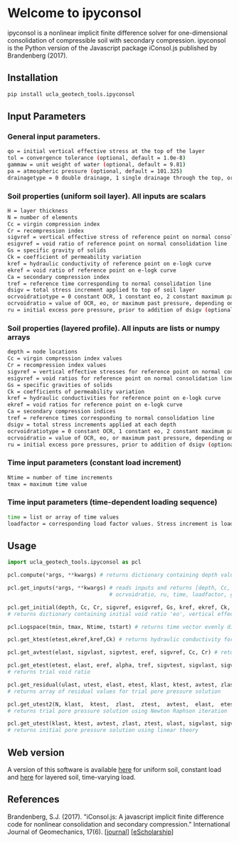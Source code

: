 # Welcome to ipyconsol

ipyconsol is a nonlinear implicit finite difference solver for one-dimensional consolidation of compressible soil with secondary compression. ipyconsol is the Python version of the Javascript package iConsol.js published by Brandenberg (2017).

## Installation  
```bash
pip install ucla_geotech_tools.ipyconsol
```

## Input Parameters

### General input parameters.
```bash
qo = initial vertical effective stress at the top of the layer  
tol = convergence tolerance (optional, default = 1.0e-8)
gammaw = unit weight of water (optional, default = 9.81)
pa = atmospheric pressure (optional, default = 101.325)
drainagetype = 0 double drainage, 1 single drainage through the top, or 2 single drainage through the bottom (optional, default = 0)
```
  
### Soil properties (uniform soil layer). All inputs are scalars
```bash
H = layer thickness
N = number of elements
Cc = virgin compression index
Cr = recompression index
sigvref = vertical effective stress of reference point on normal consolidation line
esigvref = void ratio of reference point on normal consolidation line
Gs = specific gravity of solids
Ck = coefficient of permeability variation
kref = hydraulic conductivity of reference point on e-logk curve
ekref = void ratio of reference point on e-logk curve
Ca = secondary compression index
tref = reference time corresponding to normal consolidation line
dsigv = total stress increment applied to top of soil layer
ocrvoidratiotype = 0 constant OCR, 1 constant eo, 2 constant maximum past pressure
ocrvoidratio = value of OCR, eo, or maximum past pressure, depending on value of ocrvoidratiotype
ru = initial excess pore pressure, prior to addition of dsigv (optional, default = 0.0)
```
### Soil properties (layered profile). All inputs are lists or numpy arrays
```bash
depth = node locations
Cc = virgin compression index values
Cr = recompression index values
sigvref = vertical effective stresses for reference point on normal consolidation line
esigvref = void ratios for reference point on normal consolidation line
Gs = specific gravities of solids
Ck = coefficients of permeability variation
kref = hydraulic conductivities for reference point on e-logk curve
ekref = void ratios for reference point on e-logk curve
Ca = secondary compression indices
tref = reference times corresponding to normal consolidation line
dsigv = total stress increments applied at each depth
ocrvoidratiotype = 0 constant OCR, 1 constant eo, 2 constant maximum past pressure
ocrvoidratio = value of OCR, eo, or maximum past pressure, depending on value of ocrvoidratiotype
ru = initial excess pore pressures, prior to addition of dsigv (optional, default = 0.0)
```
### Time input parameters (constant load increment)
```bash
Ntime = number of time increments
tmax = maximum time value
```
### Time input parameters (time-dependent loading sequence)
```bash
time = list or array of time values
loadfactor = corresponding load factor values. Stress increment is load factor multiplied by dsigv.
```

## Usage

```python
import ucla_geotech_tools.ipyconsol as pcl

pcl.compute(*args, **kwargs) # returns dictionary containing depth values, 'z', pore pressures, 'u', vertical effective stresses 'sigv', and void ratios 'e' 

pcl.get_inputs(*args, **kwargs) # reads inputs and returns [depth, Cc, Cr, sigvref, esigvref, Gs, kref, ekref, Ck, Ca, tref, qo, dsigv, ocrvoidratiotype, 
                                # ocrvoidratio, ru, time, loadfactor, gammaw, tol, pa, drainagetype] 

pcl.get_initial(depth, Cc, Cr, sigvref, esigvref, Gs, kref, ekref, Ck, Ca, tref, qo, dsigv, ocrvoidratiotype, ocrvoidratio, ru, time, loadfactor, gammaw, tol, pa, drainagetype)
# returns dictionary containing initial void ratio 'eo', vertical effective stress 'sigvo', vertical effective stress with ru 'sigvo', and final effective stress 'sigvf'

pcl.Logspace(tmin, tmax, Ntime, tstart) # returns time vector evenly distributed in log space between tmin and tmax

pcl.get_ktest(etest,ekref,kref,Ck) # returns hydraulic conductivity for specified void ratio, etest

pcl.get_avtest(elast, sigvlast, sigvtest, eref, sigvref, Cc, Cr) # returns coefficient of compressibility

pcl.get_etest(etest, elast, eref, alpha, tref, sigvtest, sigvlast, sigvref, Cc, avtest, utest, ulast, dt)
# returns trial void ratio

pcl.get_residual(ulast, utest, elast, etest, klast, ktest, avtest, zlast, ztest, sigvlast, sigvtest, gammaw, Ca, Cc, sigvref, esigvref, double dt, tref, drainagetype, N)
# returns array of residual values for trial pore pressure solution

pcl.get_utest2(N, klast,  ktest,  zlast,  ztest,  avtest,  elast,  etest,  ulast,  utest,  sigvlast,  sigvtest,  Res, dt,  Cc,  Cr,  Ca, gammaw,  ekref,  kref,  Ck,  tref,  esigvref,  sigvref,  dsigv, drainagetype, pa)
# returns trial pore pressure solution using Newton Raphson iteration

pcl.get_utest(klast, ktest, avtest, zlast, ztest, ulast, sigvlast, sigvtest, elast, etest, Ca, Cc, sigvref, esigvref, dt, tref, drainagetype, N, gammaw)
# returns initial pore pressure solution using linear theory

```

## Web version
A version of this software is available [here](https://www.uclageo.com/Consolidation) for uniform soil, constant load and [here](https://www.uclageo.com/Consolidaiton2) for layered soil, time-varying load.

## References
Brandenberg, S.J. (2017). "iConsol.js: A javascript implicit finite difference code for nonlinear consolidation and secondary compression." International Journal of Geomechanics, 17(6). [[journal](http://ascelibrary.org/doi/abs/10.1061/%28ASCE%29GM.1943-5622.0000843)] [[eScholarship](https://escholarship.org/uc/item/0wh3q8jh)]
